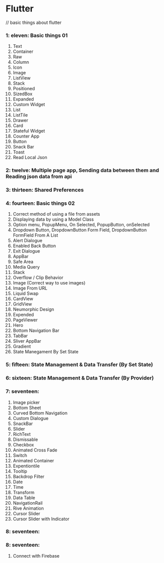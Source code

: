 # Flutter
// basic things about flutter

### 1: eleven: Basic things 01
1. Text
2. Container
3. Raw
4. Column
5. Icon
6. Image
7. ListView
8. Stack
9. Positioned
10. SizedBox
11. Expanded
12. Custom Widget
13. List
14. ListTile
15. Drawer
16. Card
17. Stateful Widget
18. Counter App
19. Button
20. Snack Bar
21. Toast
22. Read Local Json
### 2: twelve: Multiple page app, Sending data between them and Reading json data from api
### 3: thirteen: Shared Preferences
### 4: fourteen: Basic things 02
1. Correct method of using a file from assets
2. Displaying data by using a Model Class
3. Option menu, PopupMenu, On Selected, PopupButton, onSelected
4. Dropdown Button, DropdownButton Form Field, DropdownButton FormField From A List
5. Alert Dialogue
6. Enabled Back Button
7. Exit Dialogue
8. AppBar
9. Safe Area
10. Media Query
11. Stack
12. Overflow / Clip Behavior
13. Image (Correct way to use images)
14. Image From URL
15. Liquid Swap
16. CardView
17. GridView
18. Neumorphic Design
19. Expended
20. PageViewer
21. Hero
22. Bottom Navigation Bar
23. TabBar
24. Sliver AppBar
25. Gradient
26. State Manegament By Set State
### 5: fifteen: State Management & Data Transfer (By Set State)
### 6: sixteen: State Management & Data Transfer (By Provider)
### 7: seventeen: 
1. Image picker
2. Bottom Sheet
3. Curved Bottom Navigation
4. Custom Dialogue
5. SnackBar
6. Slider
7. RichText
8. Dismissable
9. Checkbox
10. Animated Cross Fade
11. Switch
12. Animated Container
13. Expentiontile
14. Tooltip
15. Backdrop Filter
16. Date
17. Time
18. Transform
19. Data Table
20. NavigationRail
21. Rive Animation
22. Cursor Slider
23. Cursor Slider with Indicator
### 8: seventeen:
### 8: seventeen:
1. Connect with Firebase
